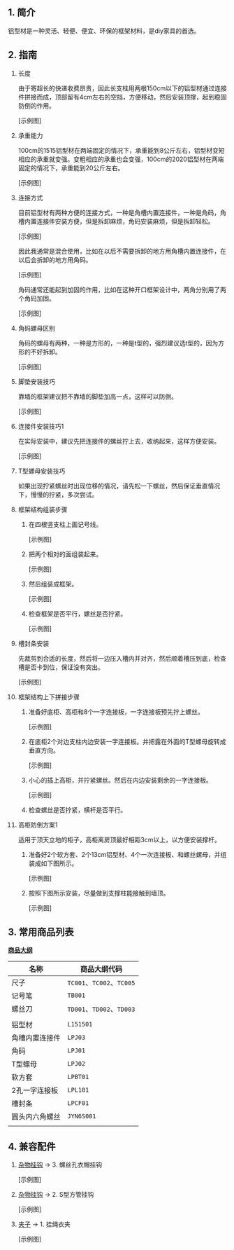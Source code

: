 ## 1. 简介

铝型材是一种灵活、轻便、便宜、环保的框架材料，是diy家具的首选。

## 2. 指南

1. 长度

	由于寄超长的快递收费昂贵，因此长支柱用两根150cm以下的铝型材通过连接件拼接而成，顶部留有4cm左右的空挡，方便移动，然后安装顶撑，起到稳固防倒的作用。

	[示例图]

2. 承重能力

	100cm的1515铝型材在两端固定的情况下，承重能到8公斤左右，铝型材变短相应的承重就变强。变粗相应的承重也会变强，100cm的2020铝型材在两端固定的情况下，承重能到20公斤左右。

	[示例图]

3. 连接方式

	目前铝型材有两种方便的连接方式，一种是角槽内置连接件，一种是角码，角槽内置连接件安装方便，但是拆卸麻烦，角码安装麻烦，但是拆卸轻松。

	[示例图]

	因此我通常是混合使用，比如在以后不需要拆卸的地方用角槽内置连接件，在以后会拆卸的地方用角码。

	[示例图]
	
	角码通常还能起到加固的作用，比如在这种开口框架设计中，两角分别用了两个角码加固。

	[示例图]

4. 角码螺母区别

	角码的螺母有两种，一种是方形的，一种是t型的，强烈建议选t型的，因为方形的不好拆卸。

	[示例图]

5. 脚垫安装技巧

	靠墙的框架建议把不靠墙的脚垫加高一点，这样可以防倒。

	[示例图]

6. 连接件安装技巧1

	在实际安装中，建议先把连接件的螺丝拧上去，收纳起来，这样方便安装。

	[示例图]

7. T型螺母安装技巧

	如果出现拧紧螺丝时出现位移的情况，请先松一下螺丝，然后保证垂直情况下，慢慢的拧紧，多次尝试。

8. 框架结构组装步骤
	1. 在四根竖支柱上画记号线。
	
		[示例图]
	
	2. 把两个相对的面组装起来。
	
		[示例图]
	
	3. 然后组装成框架。
	
		[示例图]
	
	4. 检查框架是否平行，螺丝是否拧紧。
	
		[示例图]

9. 槽封条安装

	先裁剪到合适的长度，然后将一边压入槽内并对齐，然后顺着槽压到底，检查槽是否卡到位，保证没有突出。

	[示例图]

10. 框架结构上下拼接步骤
	
	1. 准备好底柜、高柜和8个一字连接板，一字连接板预先拧上螺丝。
	
		[示例图]
	
	2. 在底柜2个对边支柱内边安装一字连接板。并把露在外面的T型螺母旋转成垂直方向。
	
		[示例图]
	
	3. 小心的插上高柜，并拧紧螺丝。然后在内边安装剩余的一字连接板。
	
		[示例图]

	4. 检查螺丝是否拧紧，横杆是否平行。

11. 高柜防倒方案1

    适用于顶天立地的柜子，高柜离房顶最好相距3cm以上，以方便安装撑杆。

	1. 准备好2个软方套、2个13cm铝型材、4个一次连接板、和螺丝螺母，并组装成如下图所示。

		[示例图]

	2. 按照下图所示安装，尽量做到支撑柱能接触到墙顶。

		[示例图]

## 3. 常用商品列表

**[商品大纲](https://gitee.com/kukela/diy-furniture/tree/master/doc/商品大纲.md)**

| 名称 | 商品大纲代码 |
| - | - |
| 尺子 | `TC001`、`TC002`、`TC005` |
| 记号笔 | `TB001` |
| 螺丝刀 | `TD001`、`TD002`、`TD003` |
| | |
| 铝型材 | `L151501` |
| 角槽内置连接件 | `LPJ03` |
| 角码 | `LPJ01` |
| T型螺母 | `LPJ02` |
| 软方套 | `LPBT01` |
| 2孔一字连接板 | `LPL101` |
| 槽封条 | `LPCF01` |
| 圆头内六角螺丝 | `JYN6S001` |
| | |

## 4. 兼容配件


1. [杂物挂钩](https://gitee.com/kukela/diy-furniture/tree/master/doc/DesignGuide/杂物挂钩.md) -> 3. 螺丝孔衣帽挂钩

	[示例图]

2. [杂物挂钩](https://gitee.com/kukela/diy-furniture/tree/master/doc/DesignGuide/杂物挂钩.md) -> 2. S型方管挂钩

	[示例图]

3. [夹子](https://gitee.com/kukela/diy-furniture/tree/master/doc/DesignGuide/夹子.md) -> 1. 挂绳衣夹

	[示例图]
